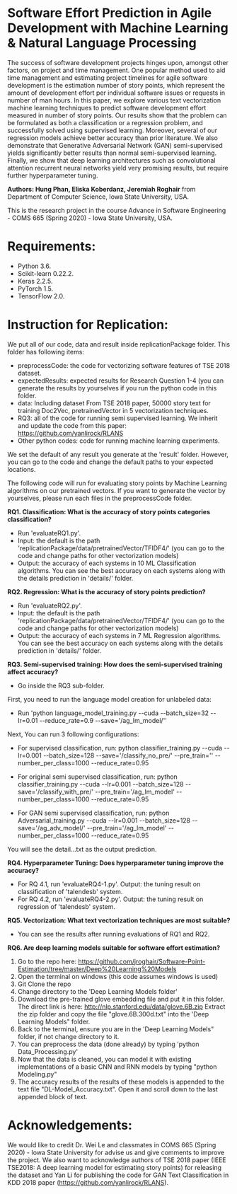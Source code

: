 # Software Effort Prediction in Agile Development with Machine Learning & Natural Language Processing
The success of software development projects hinges upon, amongst other factors, on project and time management. One popular method used to aid time management and estimating project timelines for agile software development is the estimation number of story points, which represent the amount of development effort per individual software issues or requests in number of man hours. In this paper, we explore various text vectorization machine learning techniques to predict software development effort measured in number of story points. Our results show that the problem can be formulated as both a classification or a regression problem, and successfully solved using supervised learning. Moreover, several of our regression models achieve better accuracy than prior literature. We also demonstrate that Generative Adversarial Network (GAN) semi-supervised yields significantly better results than normal semi-supervised learning. Finally, we show that deep learning architectures such as convolutional attention recurrent neural networks yield very promising results, but require further hyperparameter tuning.

**Authors: Hung Phan, Eliska Koberdanz, Jeremiah Roghair** from Department of Computer Science, Iowa State University, USA.

This is the research project in the course Advance in Software Engineering - COMS 665 (Spring 2020) - Iowa State University, USA.

# Requirements:
- Python 3.6.
- Scikit-learn 0.22.2.
- Keras 2.2.5.
- PyTorch 1.5.
- TensorFlow 2.0.

# Instruction for Replication:

We put all of our code, data and result inside replicationPackage folder. This folder has following items:

- preprocessCode: the code for vectorizing software features of TSE 2018 dataset.
- expectedResults: expected results for Research Question 1-4 (you can generate the results by yourselves if you run the python code in this folder.
- data: Including dataset From TSE 2018 paper, 50000 story text for training Doc2Vec, pretrainedVector in 5 vectorization techniques.
- RQ3: all of the code for running semi supervised learning. We inherit and update the code from this paper: https://github.com/yanlirock/RLANS
- Other python codes: code for running machine learning experiments.

We set the default of any result you generate at the 'result' folder. However, you can go to the code and change the default paths to your expected locations.

The following code will run for evaluating story points by Machine Learning algorithms on our pretrained vectors. If you want to generate the vector by yourselves, please run each files in the preprocessCode folder.

**RQ1. Classification: What is the accuracy of story points categories classification?**

- Run 'evaluateRQ1.py'.
- Input: the default is the path 'replicationPackage/data/pretrainedVector/TFIDF4/' (you can go to the code and change paths for other vectorization models)
- Output: the accuracy of each systems in 10 ML Classification algorithms. You can see the best accuracy on each systems along with the details prediction in 'details/' folder.


**RQ2. Regression: What is the accuracy of story points prediction?**

- Run 'evaluateRQ2.py'.
- Input: the default is the path 'replicationPackage/data/pretrainedVector/TFIDF4/' (you can go to the code and change paths for other vectorization models)
- Output: the accuracy of each systems in 7 ML Regression algorithms. You can see the best accuracy on each systems along with the details prediction in 'details/' folder.

**RQ3. Semi-supervised training: How does the semi-supervised training affect accuracy?**

- Go inside the RQ3 sub-folder.

First, you need to run the language model creation for unlabeled data:
- Run 'python language_model_training.py --cuda --batch_size=32 --lr=0.01 --reduce_rate=0.9 --save='/ag_lm_model/''

Next, You can run 3 following configurations:
- For supervised classification, run:
python classifier_training.py --cuda --lr=0.001 --batch_size=128 --save='/classify_no_pre/' --pre_train='' --number_per_class=1000 --reduce_rate=0.95
- For original semi supervised classification, run:
python classifier_training.py --cuda --lr=0.001 --batch_size=128 --save='/classify_with_pre/' --pre_train='/ag_lm_model' --number_per_class=1000 --reduce_rate=0.95

- For GAN semi supervised classification, run:
python Adversarial_training.py --cuda --lr=0.001 --batch_size=128 --save='/ag_adv_model/' --pre_train='/ag_lm_model' --number_per_class=1000 --reduce_rate=0.95

You will see the detail...txt as the output prediction.


**RQ4. Hyperparameter Tuning: Does hyperparameter tuning improve the accuracy?**

- For RQ 4.1, run 'evaluateRQ4-1.py'. Output: the tuning result on classification of 'talendesb' system.
- For RQ 4.2, run 'evaluateRQ4-2.py'. Output: the tuning result on regression of 'talendesb' system.

**RQ5. Vectorization: What text vectorization techniques are most suitable?**

- You can see the results after running evaluations of RQ1 and RQ2.


**RQ6. Are deep learning models suitable for software effort estimation?**

1.  Go to  the repo here:  https://github.com/jroghair/Software-Point-Estimation/tree/master/Deep%20Learning%20Models
2.  Open the terminal on windows (this code assumes windows is used)
3. Git Clone the repo
4. Change directory to the 'Deep Learning Models folder'
5. Download the pre-trained glove embedding file and put it in this folder. 
The direct link is here: http://nlp.stanford.edu/data/glove.6B.zip
Extract the zip folder and copy the file "glove.6B.300d.txt" into the 'Deep Learning Models" folder.
7. Back to the terminal, ensure you are in the  'Deep Learning Models" folder, if not change directory to it.
8.  You can preprocess the data (done already) by typing 'python  Data_Processing.py'
9. Now that the data is cleaned, you can model it with existing implementations of a basic CNN and RNN models by typing "python Modeling.py"
10. The accuracy results of the results of these models is appended to the text file "DL-Model_Accuracy.txt". Open it and scroll down to the last appended block of text.

# Acknowledgements:
We would like to credit Dr. Wei Le and classmates in COMS 665 (Spring 2020) - Iowa State University for advise us and give comments to improve the project. We also want to acknowledge authors of TSE 2018 paper (IEEE TSE2018: A deep learning model for estimating story points) for releasing the dataset and Yan Li for publishing the code for GAN Text Classification in KDD 2018 paper (https://github.com/yanlirock/RLANS).
